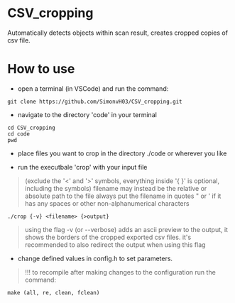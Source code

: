 # CSV_cropping
Automatically detects objects within scan result, creates cropped copies of csv file.

# How to use
- open a terminal (in VSCode) and run the command:
```
git clone https://github.com/SimonvH03/CSV_cropping.git
```
- navigate to the directory 'code' in your terminal
```
cd CSV_cropping
cd code
pwd
```
- place files you want to crop in the directory ./code or wherever you like

- run the executbale 'crop' with your input file
> (exclude the '<' and '>' symbols, everything inside '{ }' is optional, including the symbols)
> filename may instead be the relative or absolute path to the file
> always put the filename in quotes " or ' if it has any spaces or other non-alphanumerical characters
```
./crop {-v} <filename> {>output}
```

> using the flag -v (or --verbose) adds an ascii preview to the output, it shows the borders of the cropped exported csv files.
> it's recommended to also redirect the output when using this flag

- change defined values in config.h to set parameters.
> !!! to recompile after making changes to the configuration run the command:
```
make (all, re, clean, fclean)
```
